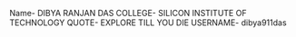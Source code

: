 Name- DIBYA RANJAN DAS
COLLEGE- SILICON INSTITUTE OF TECHNOLOGY
QUOTE- EXPLORE TILL YOU DIE
USERNAME- dibya911das
